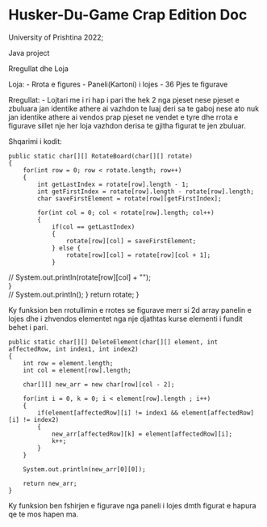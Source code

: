 ﻿# Husker-Du-Game Crap Edition Doc

University of Prishtina 2022;

Java project 

Rregullat dhe Loja

Loja:
    - Rrota e figures
    - Paneli(Kartoni) i lojes
    - 36 Pjes te figurave

Rregullat:
    - Lojtari me i ri hap i pari the hek 2 nga pjeset nese pjeset e zbuluara jan identike athere ai vazhdon te luaj deri sa te gaboj nese ato nuk jan identike athere ai vendos prap pjeset ne vendet e tyre dhe rrota e figurave sillet nje her loja vazhdon derisa te gjitha figurat te jen zbuluar.

Shqarimi i kodit:

	public static char[][] RotateBoard(char[][] rotate)
	{
		for(int row = 0; row < rotate.length; row++)
		{
			int getLastIndex = rotate[row].length - 1;
			int getFirstIndex = rotate[row].length - rotate[row].length;
			char saveFirstElement = rotate[row][getFirstIndex];
			
			for(int col = 0; col < rotate[row].length; col++)
			{			
				if(col == getLastIndex)
				{
					rotate[row][col] = saveFirstElement;	
				} else {					
					rotate[row][col] = rotate[row][col + 1];	
				}
//				System.out.println(rotate[row][col] + "");			
			}	
//			System.out.println();
		}
		return rotate;
	}

Ky funksion ben rrotullimin e rrotes se figurave merr si 2d array panelin e lojes dhe i zhvendos elementet nga nje djathtas kurse elementi i fundit behet i pari.

	public static char[][] DeleteElement(char[][] element, int affectedRow, int index1, int index2)
	{
		int row = element.length;
		int col = element[row].length;
		
		char[][] new_arr = new char[row][col - 2];
		
	    for(int i = 0, k = 0; i < element[row].length ; i++)
	    {
	    	if(element[affectedRow][i] != index1 && element[affectedRow][i] != index2)
	        {
	    		new_arr[affectedRow][k] = element[affectedRow][i];
	            k++;
	        }
	    }
	    
	    System.out.println(new_arr[0][0]);
		
		return new_arr;
	}

Ky funksion ben fshirjen e figurave nga paneli i lojes dmth figurat e hapura qe te mos hapen ma.


